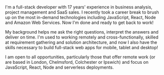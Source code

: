 I'm a full-stack developer with 17 years' experience in business analysis, project management and SaaS sales. I recently took a career break to brush up on the most in-demand technologies including JavaScript, React, Node and Amazon Web Services. Now I'm done and ready to get back to work!

My background helps me ask the right questions, interpret the answers and deliver on time. I'm used to working remotely and cross-functionally, skilled at requirement gathering and solution architecture, and now I also have the skills necessary to build full-stack web apps for mobile, tablet and desktop!

I am open to all opportunities, particularly those that offer remote work (or are based in London, Chelmsford, Colchester or Ipswich) and focus on JavaScript, React, Node and serverless deployments.
